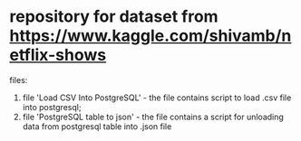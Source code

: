 # repository for dataset from https://www.kaggle.com/shivamb/netflix-shows
files:
1)  file 'Load CSV Into PostgreSQL' - the file contains script to load .csv file into postgresql;
2)  file 'PostgreSQL table to json' - the file contains a script for unloading data from postgresql table into .json file